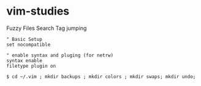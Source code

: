 # vim-studies


Fuzzy Files Search
Tag jumping


```
" Basic Setup
set nocompatible

" enable syntax and pluging (for netrw)
syntax enable
filetype plugin on
```


`$ cd ~/.vim ; mkdir backups ; mkdir colors ; mkdir swaps; mkdir undo;`

